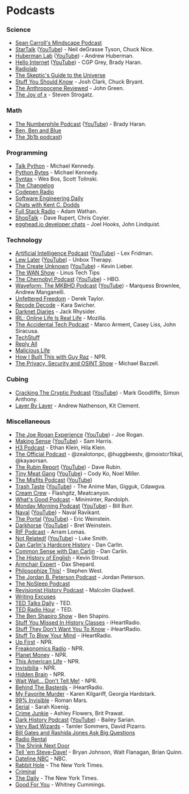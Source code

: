 # Podcasts

### Science

- [Sean Carroll's Mindscape Podcast](https://www.preposterousuniverse.com/podcast/)
- [StarTalk](https://www.startalkradio.net/) ([YouTube](https://www.youtube.com/channel/UCqoAEDirJPjEUFcF2FklnBA)) - Neil deGrasse Tyson, Chuck Nice.
- [Huberman Lab](https://hubermanlab.com/) ([YouTube](https://www.youtube.com/channel/UC2D2CMWXMOVWx7giW1n3LIg)) - Andrew Huberman.
- [Hello Internet](https://www.hellointernet.fm/) ([YouTube](https://www.youtube.com/playlist?list=PLe_b-HAZD1pXZl1UzE7Q9IiYMXKxSG7Lg)) - CGP Grey, Brady Haran.
- [Radiolab](http://www.radiolab.org/)
- [The Skeptic's Guide to the Universe](https://www.theskepticsguide.org/)
- [Stuff You Should Know](https://stuffyoushouldknow.com/) - Josh Clark, Chuck Bryant.
- [The Anthropocene Reviewed](https://www.wnycstudios.org/podcasts/anthropocene-reviewed) - John Green.
- [The Joy of x](https://www.quantamagazine.org/tag/the-joy-of-x) - Steven Strogatz.

### Math

- [The Numberphile Podcast](https://www.numberphile.com/podcast) ([YouTube](https://www.youtube.com/playlist?list=PLt5AfwLFPxWLNVixpe1w3fi6lE2OTq0ET)) - Brady Haran.
- [Ben, Ben and Blue](https://www.benbenandblue.com/)
- [The 3b1b podcast](https://www.youtube.com/channel/UC78Ib99EBhMN3NemVjYm3Ig))

### Programming

- [Talk Python](https://talkpython.fm/) - Michael Kennedy.
- [Python Bytes](https://pythonbytes.fm/) - Michael Kennedy.
- [Syntax](https://syntax.fm/) - Wes Bos, Scott Tolinski.
- [The Changelog](https://changelog.com/podcast)
- [Codepen Radio](https://blog.codepen.io/radio/)
- [Software Engineering Daily](https://softwareengineeringdaily.com/)
- [Chats with Kent C. Dodds](https://kentcdodds.com/chats-with-kent-podcast/)
- [Full Stack Radio](https://fullstackradio.com/) - Adam Wathan.
- [ShopTalk](https://shoptalkshow.com/) - Dave Rupert, Chris Coyier.
- [egghead.io developer chats](https://podcasts.apple.com/us/podcast/egghead-io-developer-chats/id1308497805) - Joel Hooks, John Lindquist.

### Technology

- [Artificial Intelligence Podcast](https://lexfridman.com/podcast/) ([YouTube](https://www.youtube.com/playlist?list=PLrAXtmErZgOdP_8GztsuKi9nrraNbKKp4)) - Lex Fridman.
- [Lew Later](https://www.lewlater.com/) ([YouTube](https://www.youtube.com/channel/UCXv-co3EYHF7aOH4A93qAHQ)) - Unbox Therapy.
- [The Create Unknown](https://www.thecreateunknown.com/) ([YouTube](https://www.youtube.com/playlist?list=PL3ILhZeR_2YSzTguiTryZS8bkQXTviNcc)) - Kevin Lieber.
- [The WAN Show](https://www.youtube.com/playlist?list=PL8mG-RkN2uTw7PhlnAr4pZZz2QubIbujH) - Linus Tech Tips
- [The Chernobyl Podcast](https://www.hbo.com/chernobyl/podcast) ([YouTube](https://www.youtube.com/playlist?list=PLO79iP69FaZPKaMDoSPAtGdoa3wd3lp9n)) - HBO.
- [Waveform: The MKBHD Podcast](https://waveformpodcast.com/) ([YouTube](https://www.youtube.com/channel/UCEcrRXW3oEYfUctetZTAWLw)) - Marquess Brownlee, Andrew Manganelli.
- [Unfettered Freedom](https://www.youtube.com/playlist?list=PL5--8gKSku14XdQevhRTUZGtsu2BJzyYi) - Derek Taylor.
- [Recode Decode](https://www.vox.com/recode) - Kara Swicher.
- [Darknet Diaries](https://darknetdiaries.com/) - Jack Rhysider.
- [IRL: Online Life Is Real Life](https://irlpodcast.org/) - Mozilla.
- [The Accidental Tech Podcast](https://atp.fm/) - Marco Arment, Casey Liss, John Siracusa.
- [TechStuff](https://www.iheart.com/podcast/105-techstuff-26941194/)
- [Reply All](https://gimletmedia.com/reply-all/)
- [Malicious Life](https://malicious.life/)
- [How I Built This with Guy Raz](https://www.npr.org/podcasts/510313/how-i-built-this) - NPR.
- [The Privacy, Security and OSINT Show](https://www.inteltechniques.com/podcast.html) - Michael Bazzell.

### Cubing

- [Cracking The Cryptic Podcast](https://podcasts.apple.com/ca/podcast/cracking-the-cryptic-podcast/id1565806863) ([YouTube](https://www.youtube.com/playlist?list=PLK-l8O0YikOm_s7DgInHZxYZm8hyrODUJ)) - Mark Goodliffe, Simon Anthony.
- [Layer By Layer](https://podcasts.apple.com/us/podcast/layer-by-layer/id1406870986) - Andrew Nathenson, Kit Clement.

### Miscellaneous

- [The Joe Rogan Experience](https://www.joerogan.com/) ([YouTube](https://www.youtube.com/channel/UCzQUP1qoWDoEbmsQxvdjxgQ)) - Joe Rogan.
- [Making Sense](https://samharris.org/podcast/) ([YouTube](https://www.youtube.com/playlist?list=PLDtc_uppNe1oyTZ6HQc3jEU1Q0WRpTWGF)) - Sam Harris.
- [H3 Podcast](https://www.youtube.com/channel/UCLtREJY21xRfCuEKvdki1Kw) - Ethan Klein, Hila Klein.
- [The Official Podcast](https://www.youtube.com/playlist?list=PLRD7N-Zrj2DMPlFktUo5BRduSyCxu8nZy) - @zealotonpc, @huggbeestv, @moistcr1tikal, @kayaorsan.
- [The Rubin Report](https://rubinreport.com/) ([YouTube](https://www.youtube.com/channel/UCJdKr0Bgd_5saZYqLCa9mng)) - Dave Rubin.
- [Tiny Meat Gang](https://www.tinymeats.com/) ([YouTube](https://www.youtube.com/channel/UC4sf8XtH_uXnwNP699luQVQ)) - Cody Ko, Noel Miller.
- [The Misfits Podcast](https://www.youtube.com/channel/UC4sf8XtH_uXnwNP699luQVQ) ([YouTube](https://www.youtube.com/channel/UC6OUstIo-qXiJzcsJ0toz-A))
- [Trash Taste](https://trashtaste.com/) ([YouTube](https://www.youtube.com/channel/UCcmxOGYGF51T1XsqQLewGtQ)) - The Anime Man, Gigguk, Cdawgva.
- [Cream Crew](https://www.youtube.com/channel/UCAQeEeOyVrxw_o3bd4s0Smg) - Flashgitz, Meatcanyon.
- [What's Good Podcast](https://www.youtube.com/channel/UCFPElAbES8GHfBZrDrGbSLQ) - Miniminter, Randolph.
- [Monday Morning Podcast](https://billburr.com/podcast/) ([YouTube](https://www.youtube.com/channel/UCAp990eMLzmei84WNR4ptgA)) - Bill Burr.
- [Naval](https://nav.al/) ([YouTube](https://www.youtube.com/playlist?list=PL5QAQBV5zCqXqrXaWACI3ZACs5XgWPJup)) - Naval Ravikant.
- [The Portal](https://ericweinstein.org/) ([YouTube](https://www.youtube.com/playlist?list=PLq9jO8fmlPee9ezOraOHAJ3g9Zh3V2F2G)) - Eric Weinstein.
- [Darkhorse](https://bretweinstein.net/podcast) ([YouTube](https://www.youtube.com/playlist?list=PLjQ2gC-5yHEug8_VK8ve0oDSJLoIU4b93)) - Bret Weinstein.
- [RIF Podcast](https://www.youtube.com/playlist?list=PLQ7prlwtNdbLYYt9VW1RuirbflzVOcOYm) - Arram Lomas.
- [Not Related!](https://notrelated.xyz/) ([YouTube](https://www.youtube.com/playlist?list=PL-p5XmQHB_JQTeUxtGBI7sHCOOuY4qT-B)) - Luke Smith.
- [Dan Carlin's Hardcore History](https://www.dancarlin.com/hardcore-history-series/) - Dan Carlin.
- [Common Sense with Dan Carlin](https://www.dancarlin.com/) - Dan Carlin.
- [The History of English](https://historyofenglishpodcast.com/) - Kevin Stroud.
- [Armchair Expert](https://armchairexpertpod.com/) - Dax Shepard.
- [Philosophize This!](http://philosophizethis.org/) - Stephen West.
- [The Jordan B. Peterson Podcast](https://www.jordanbpeterson.com/podcast/) - Jordan Peterson.
- [The NoSleep Podcast](https://www.thenosleeppodcast.com/)
- [Revisionist History Podcast](http://revisionisthistory.com/) - Malcolm Gladwell.
- [Writing Excuses](https://writingexcuses.com/)
- [TED Talks Daily](https://www.ted.com/about/programs-initiatives/ted-talks/ted-talks-daily) - TED.
- [TED Radio Hour](https://www.ted.com/podcasts/ted-radio-hour) - TED.
- [The Ben Shapiro Show](https://www.dailywire.com/show/the-ben-shapiro-show) - Ben Shapiro.
- [Stuff You Missed In History Classes](https://www.iheart.com/podcast/stuff-you-missed-in-history-cl-21124503/) - iHeartRadio.
- [Stuff They Don't Want You To Know](https://www.iheart.com/podcast/182-stuff-they-dont-want-you-t-26941221/) - iHeartRadio.
- [Stuff To Blow Your Mind](https://www.iheart.com/podcast/stuff-to-blow-your-mind-21123915/) - iHeartRadio.
- [Up First](https://www.npr.org/podcasts/510318/up-first) - NPR.
- [Freakonomics Radio](https://www.npr.org/podcasts/452538045/freakonomics-radio) - NPR.
- [Planet Money](https://www.npr.org/sections/money/) - NPR.
- [This American Life](https://www.npr.org/podcasts/381444650/this-american-life) - NPR.
- [Invisibilia](https://www.npr.org/programs/invisibilia/) - NPR.
- [Hidden Brain](https://www.npr.org/series/423302056/hidden-brain) - NPR.
- [Wait Wait... Don't Tell Me!](https://www.npr.org/podcasts/344098539/wait-wait-don-t-tell-me) - NPR.
- [Behind The Basterds](https://www.iheart.com/podcast/105-behind-the-bastards-29236323/) - iHeartRadio.
- [My Favorite Murder](https://myfavoritemurder.com/) - Karen Kilgariff, Georgia Hardstark.
- [99% Invisible](https://99percentinvisible.org/) - Roman Mars.
- [Serial](https://serialpodcast.org/) - Sarah Koenig.
- [Crime Junkie](https://crimejunkiepodcast.com/) - Ashley Flowers, Brit Prawat.
- [Dark History Podcast](https://podcasts.apple.com/us/podcast/dark-history/id1568505888) ([YouTube](https://www.youtube.com/playlist?list=PLCprSpAj-wvAeHWGzQ-JgTyljg6GyC9D1)) - Bailey Sarian.
- [Very Bad Wizards](https://www.verybadwizards.com/) - Tamler Sommers, David Pizarro.
- [Bill Gates and Rashida Jones Ask Big Questions](https://www.gatesnotes.com/podcast)
- [Radio Rental](https://radiorentalusa.com/)
- [The Shrink Next Door](https://wondery.com/shows/shrink-next-door/)
- [Tell 'em Steve-Dave!](https://www.tellemstevedave.com/) - Bryan Johnson, Walt Flanagan, Brian Quinn.
- [Dateline NBC](https://podcasts.apple.com/us/podcast/dateline-nbc/id1464919521) - NBC.
- [Rabbit Hole](https://podcasts.apple.com/us/podcast/rabbit-hole/id1507423923date) - The New York Times.
- [Criminal](https://thisiscriminal.com/)
- [The Daily](https://podcasts.apple.com/us/podcast/the-daily/id1200361736) - The New York Times.
- [Good For You](https://www.whitneycummings.com/goodforyou) - Whitney Cummings.
